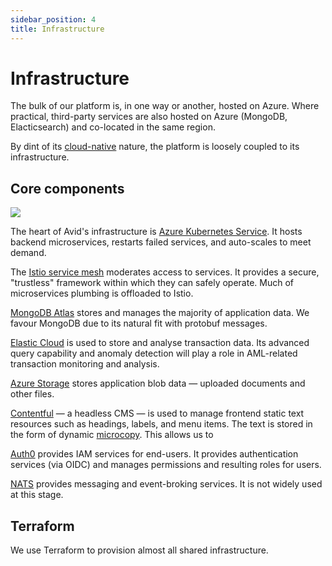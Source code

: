 ```yaml
---
sidebar_position: 4
title: Infrastructure
---
```


# Infrastructure

The bulk of our platform is, in one way or another, hosted on Azure. Where practical, third-party services are also hosted on Azure (MongoDB, Elacticsearch) and co-located in the same region.

By dint of its [cloud-native](https://www.cncf.io/about/faq/) nature, the platform is loosely coupled to its infrastructure.

## Core components

![](/img/assets/Infrastructure.jpg)

The heart of Avid's infrastructure is [Azure Kubernetes Service](https://azure.microsoft.com/en-in/services/kubernetes-service/). It hosts backend microservices, restarts failed services, and auto-scales to meet demand.

The [Istio service mesh](https://istio.io/latest/about/service-mesh/) moderates access to services. It provides a secure, "trustless" framework within which they can safely operate. Much of microservices plumbing is offloaded to Istio.

[MongoDB Atlas](https://www.mongodb.com/cloud/atlas) stores and manages the majority of application data. We favour MongoDB due to its natural fit with protobuf messages.

[Elastic Cloud](https://www.elastic.co/cloud/) is used to store and analyse transaction data. Its advanced query capability and anomaly detection will play a role in AML-related transaction monitoring and analysis.

[Azure Storage](https://azure.microsoft.com/en-gb/services/storage/blobs/) stores application blob data — uploaded documents and other files.

[Contentful](https://www.contentful.com) — a headless CMS — is used to manage frontend static text resources such as headings, labels, and menu items. The text is stored in the form of dynamic [microcopy](https://www.contentful.com/help/dynamic-microcopy/). This allows us to

[Auth0](https://auth0.com) provides IAM services for end-users. It provides authentication services (via OIDC) and manages permissions and resulting roles for users.

[NATS](https://nats.io) provides messaging and event-broking services. It is not widely used at this stage.

## Terraform

We use Terraform to provision almost all shared infrastructure.
